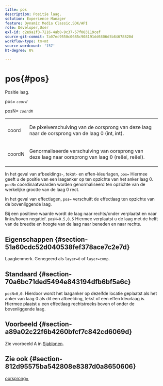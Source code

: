 ```yaml
---
title: pos
description: Positie laag.
solution: Experience Manager
feature: Dynamic Media Classic,SDK/API
role: Developer,User
exl-id: c2e9a1f3-7216-4ab0-9c37-57f083119cef
source-git-commit: 7a07ec9550c0685c908191dd6806d5b84678820d
workflow-type: tm+mt
source-wordcount: '157'
ht-degree: 0%

---
```


# pos{#pos}

Positie laag.

pos= *`coord`*

posN= *`coordN`*

<table id="simpletable_754F76EE00BF4129B07502647FF172B7"> 
 <tr class="strow"> 
  <td class="stentry"> <p><span class="varname"> coord</span> </p> </td> 
  <td class="stentry"> <p>De pixelverschuiving van de oorsprong van deze laag naar de oorsprong van de laag 0 (int, int). </p></td> 
 </tr> 
 <tr class="strow"> 
  <td class="stentry"> <p><span class="varname"> coordN</span> </p></td> 
  <td class="stentry"> <p>Genormaliseerde verschuiving van oorsprong van deze laag naar oorsprong van laag 0 (reëel, reëel). </p></td> 
 </tr> 
</table>

In het geval van afbeeldings-, tekst- en effen-kleurlagen, `pos=` Hiermee geeft u de positie van een laaganker op ten opzichte van het anker laag 0. `posN=` coördinaatwaarden worden genormaliseerd ten opzichte van de werkelijke grootte van de laag 0 rect.

In het geval van effectlagen, `pos=` verschuift de effectlaag ten opzichte van de bovenliggende laag.

Bij een positieve waarde wordt de laag naar rechts/onder verplaatst en naar links/boven negatief. `posN=0.5,0.5` Hiermee verplaatst u de laag met de helft van de breedte en hoogte van de laag naar beneden en naar rechts.

## Eigenschappen {#section-51a60cdc52d040538fef378ace7c2e7d}

Laagkenmerk. Genegeerd als `layer=0` of `layer=comp`.

## Standaard {#section-70a6bc71ded5494e843194dfb6bf5a6c}

`posN=0,0`. Hierdoor wordt het laaganker op dezelfde locatie geplaatst als het anker van laag 0 als dit een afbeelding, tekst of een effen kleurlaag is. Hiermee plaatst u een effectlaag rechtstreeks boven of onder de bovenliggende laag.

## Voorbeeld {#section-a89a02c22f6b4260bfcf7c842cd6069d}

Zie voorbeeld A in [Sjablonen](../../../../../is-api/http-ref/image-serving-api-ref/c-http-protocol-reference/c-templates/c-templates.md#concept-3cd2d2adae0e41b2979b9640244d4d3e).

## Zie ook {#section-812d95575ba542808e8387d0a8650606}

[oorsprong=](../../../../../is-api/http-ref/image-serving-api-ref/c-http-protocol-reference/c-command-reference/r-origin.md#reference-e11c7ac06e2240cc884c3fec98f05138)
